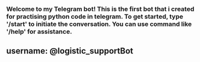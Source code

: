 ### Welcome to my Telegram bot! This is the  first bot that i created for practising  python code in telegram.  To get started, type '/start' to initiate the conversation. You can use command like '/help' for assistance.
## username: @logistic_supportBot
